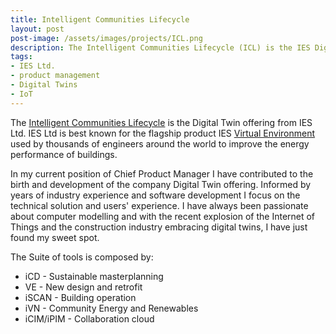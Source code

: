 ```yaml
---
title: Intelligent Communities Lifecycle
layout: post
post-image: /assets/images/projects/ICL.png
description: The Intelligent Communities Lifecycle (ICL) is the IES Digital Twin offering 
tags:
- IES Ltd.
- product management
- Digital Twins
- IoT
---
```


The [Intelligent Communities Lifecycle](https://iesve.com/icl) is the Digital Twin offering from IES Ltd. IES Ltd is best known for the flagship product IES [Virtual Environment](https://iesve.com/software/virtual-environment) used by thousands of engineers around the world to improve the energy performance of buildings.

In my current position of Chief Product Manager I have contributed to the birth and development of the company Digital Twin offering. Informed by years of industry experience and software development I focus on the technical solution and users' experience. I have always been passionate about computer modelling and with the recent explosion of the Internet of Things and the construction industry embracing digital twins, I have just found my sweet spot.  

The Suite of tools is composed by:
* iCD - Sustainable masterplanning
* VE - New design and retrofit
* iSCAN - Building operation
* iVN - Community Energy and Renewables
* iCIM/iPIM - Collaboration cloud